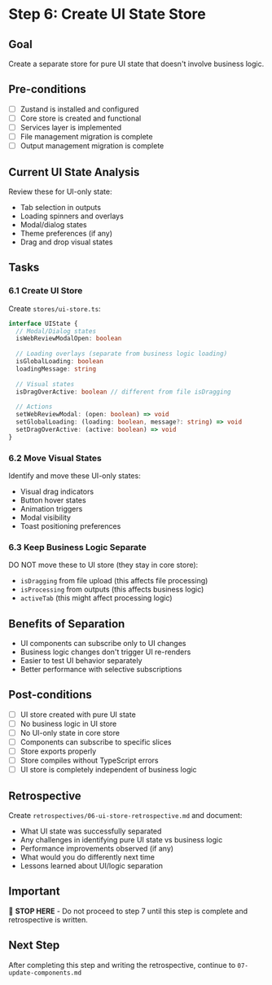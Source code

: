 # Step 6: Create UI State Store

## Goal
Create a separate store for pure UI state that doesn't involve business logic.

## Pre-conditions
- [ ] Zustand is installed and configured
- [ ] Core store is created and functional
- [ ] Services layer is implemented
- [ ] File management migration is complete
- [ ] Output management migration is complete

## Current UI State Analysis
Review these for UI-only state:
- Tab selection in outputs
- Loading spinners and overlays
- Modal/dialog states
- Theme preferences (if any)
- Drag and drop visual states

## Tasks

### 6.1 Create UI Store
Create `stores/ui-store.ts`:

```typescript
interface UIState {
  // Modal/Dialog states
  isWebReviewModalOpen: boolean
  
  // Loading overlays (separate from business logic loading)
  isGlobalLoading: boolean
  loadingMessage: string
  
  // Visual states
  isDragOverActive: boolean // different from file isDragging
  
  // Actions
  setWebReviewModal: (open: boolean) => void
  setGlobalLoading: (loading: boolean, message?: string) => void
  setDragOverActive: (active: boolean) => void
}
```

### 6.2 Move Visual States

Identify and move these UI-only states:
- Visual drag indicators
- Button hover states
- Animation triggers
- Modal visibility
- Toast positioning preferences

### 6.3 Keep Business Logic Separate

DO NOT move these to UI store (they stay in core store):
- `isDragging` from file upload (this affects file processing)
- `isProcessing` from outputs (this affects business logic)
- `activeTab` (this might affect processing logic)

## Benefits of Separation
- UI components can subscribe only to UI changes
- Business logic changes don't trigger UI re-renders
- Easier to test UI behavior separately
- Better performance with selective subscriptions

## Post-conditions
- [ ] UI store created with pure UI state
- [ ] No business logic in UI store
- [ ] No UI-only state in core store
- [ ] Components can subscribe to specific slices
- [ ] Store exports properly
- [ ] Store compiles without TypeScript errors
- [ ] UI store is completely independent of business logic

## Retrospective
Create `retrospectives/06-ui-store-retrospective.md` and document:
- What UI state was successfully separated
- Any challenges in identifying pure UI state vs business logic
- Performance improvements observed (if any)
- What would you do differently next time
- Lessons learned about UI/logic separation

## Important
🛑 **STOP HERE** - Do not proceed to step 7 until this step is complete and retrospective is written.

## Next Step
After completing this step and writing the retrospective, continue to `07-update-components.md`
